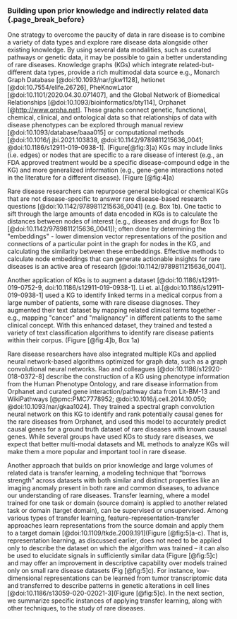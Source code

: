 ### Building upon prior knowledge and indirectly related data {.page_break_before}

One strategy to overcome the paucity of data in rare disease is to combine a variety of data types and explore rare disease data alongside other existing knowledge.
By using several data modalities, such as curated pathways or genetic data, it may be possible to gain a better understanding of rare diseases.
Knowledge graphs (KGs) which integrate related-but-different data types, provide a rich multimodal data source e.g., Monarch Graph Database [@doi:10.1093/nar/gkw1128], hetionet [@doi:10.7554/elife.26726], PheKnowLator [@doi:10.1101/2020.04.30.071407], and the Global Network of Biomedical Relationships [@doi:10.1093/bioinformatics/bty114], Orphanet [@http://www.orpha.net].
These graphs connect genetic, functional, chemical, clinical, and ontological data so that relationships of data with disease phenotypes can be explored through manual review [@doi:10.1093/database/baaa015] or computational methods [@doi:10.1016/j.jbi.2021.103838, @doi:10.1142/9789811215636_0041; @doi:10.1186/s12911-019-0938-1]. (Figure[@fig:3]a)
KGs may include links (i.e. edges) or nodes that are specific to a rare disease of interest (e.g., an FDA approved treatment would be a specific disease-compound edge in the KG) and more generalized information (e.g., gene-gene interactions noted in the literature for a different disease). (Figure [@fig:4]a)

Rare disease researchers can repurpose general biological or chemical KGs that are not disease-specific to answer rare disease-based research questions [@doi:10.1142/9789811215636_0041] (e.g. Box 1b).
One tactic to sift through the large amounts of data encoded in KGs is to calculate the distances between nodes of interest (e.g., diseases and drugs for Box 1b [@doi:10.1142/9789811215636_0041]); often done by determining the "embeddings" - lower dimension vector representations of the position and connections of a particular point in the graph for nodes in the KG, and calculating the similarity between these embeddings.
Effective methods to calculate node embeddings that can generate actionable insights for rare diseases is an active area of research [@doi:10.1142/9789811215636_0041].

Another application of KGs is to augment a dataset [@doi:10.1186/s12911-019-0752-9, doi:10.1186/s12911-019-0938-1].
Li et. al.[@doi:10.1186/s12911-019-0938-1] used a KG to identify linked terms in a medical corpus from a large number of patients, some with rare disease diagnoses.
They augmented their text dataset by mapping related clinical terms together - e.g., mapping "cancer" and "malignancy" in different patients to the same clinical concept.
With this enhanced dataset, they trained and tested a variety of text classification algorithms to identify rare disease patients within their corpus. (Figure [@fig:4]b, Box 1a)

Rare disease researchers have also integrated multiple KGs and applied neural network-based algorithms optimized for graph data, such as a graph convolutional neural networks.
Rao and colleagues [@doi:10.1186/s12920-018-0372-8] describe the construction of a KG using phenotype information from the Human Phenotype Ontology, and rare disease information from Orphanet and curated gene interaction/pathway data from Lit-BM-13 and WikiPathways [@pmc:PMC7778952; @doi:10.1016/j.cell.2014.10.050; @doi:10.1093/nar/gkaa1024].
They trained a spectral graph convolution neural network on this KG to identify and rank potentially causal genes for the rare diseases from Orphanet, and used this model to accurately predict causal genes for a ground truth dataset of rare diseases with known causal genes.
While several groups have used KGs to study rare diseases, we expect that better multi-modal datasets and ML methods to analyze KGs will make them a more popular and important tool in rare disease.

Another approach that builds on prior knowledge and large volumes of related data is transfer learning, a modeling technique that “borrows strength” across datasets with both similar and distinct properties like an imaging anomaly present in both rare and common diseases, to advance our understanding of rare diseases.
Transfer learning, where a model trained for one task or domain (source domain) is applied to another related task or domain (target domain), can be supervised or unsupervised.
Among various types of transfer learning, feature-representation-transfer approaches learn representations from the source domain and apply them to a target domain [@doi:10.1109/tkde.2009.191](Figure [@fig:5]a-c).
That is, representation learning, as discussed earlier, does not need to be applied only to describe the dataset on which the algorithm was trained – it can also be used to elucidate signals in sufficiently similar data (Figure [@fig:5]c) and may offer an improvement in descriptive capability over models trained only on small rare disease datasets (Fig [@fig:5]c).
For instance, low-dimensional representations can be learned from tumor transcriptomic data and transferred to describe patterns in genetic alterations in cell lines [@doi:10.1186/s13059-020-02021-3](Figure [@fig:5]c).
In the next section, we summarize specific instances of applying transfer learning, along with other techniques, to the study of rare diseases.

